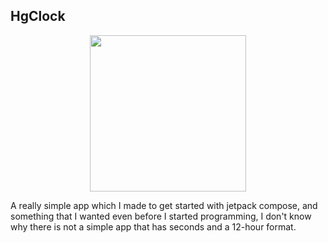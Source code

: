 <!-- ABOUT THE PROJECT -->
## HgClock

<p align="center">
  <img width="250" height="250" src="https://i.imgur.com/QjEUoiJ.png">
</p>

A really simple app which I made to get started with jetpack compose, and something that I wanted even before I started programming, I don't know why there is not a simple app that has seconds and a 12-hour format.
